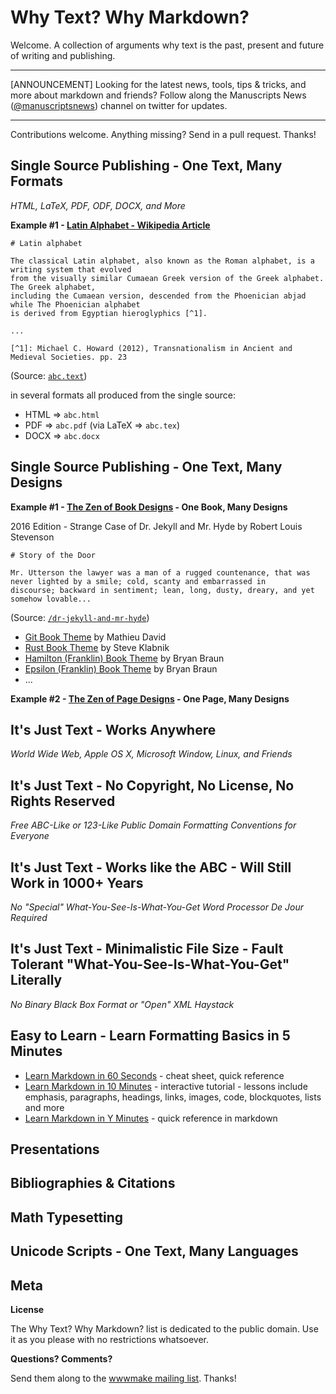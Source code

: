 # Why Text? Why Markdown? 

Welcome. A collection of arguments why text is the past, present and future
of writing and publishing.


---

[ANNOUNCEMENT] Looking for the latest news, tools, tips & tricks, and more
about markdown and friends?
Follow along the Manuscripts News ([@manuscriptsnews](https://twitter.com/manuscriptsnews)) channel on twitter for updates.

---

Contributions welcome. Anything missing? Send in a pull request. Thanks! 


## Single Source Publishing - One Text, Many Formats

_HTML, LaTeX, PDF, ODF, DOCX, and More_

**Example #1 - [Latin Alphabet - Wikipedia Article](https://en.wikipedia.org/wiki/Latin_alphabet)**

    # Latin alphabet
    
    The classical Latin alphabet, also known as the Roman alphabet, is a writing system that evolved
    from the visually similar Cumaean Greek version of the Greek alphabet. The Greek alphabet,
    including the Cumaean version, descended from the Phoenician abjad while The Phoenician alphabet
    is derived from Egyptian hieroglyphics [^1].
    
    ...
    
    [^1]: Michael C. Howard (2012), Transnationalism in Ancient and Medieval Societies. pp. 23

(Source: [`abc.text`](samples/abc.text))

in several formats all produced from the single source:

- HTML => `abc.html`
- PDF  => `abc.pdf` (via LaTeX => `abc.tex`)
- DOCX => `abc.docx`


## Single Source Publishing - One Text, Many Designs

**Example #1 - [The Zen of Book Designs](https://github.com/bookdesigns) - One Book, Many Designs** 

2016 Edition - Strange Case of Dr. Jekyll and Mr. Hyde by Robert Louis Stevenson

    # Story of the Door
    
    Mr. Utterson the lawyer was a man of a rugged countenance, that was never lighted by a smile; cold, scanty and embarrassed in
    discourse; backward in sentiment; lean, long, dusty, dreary, and yet somehow lovable...

(Source: [`/dr-jekyll-and-mr-hyde`](https://github.com/manuscripts/dr-jekyll-and-mr-hyde))

- [Git Book Theme](http://bookdesigns.github.io/book-git) by Mathieu David
- [Rust Book Theme](http://bookdesigns.github.io/book-rust) by Steve Klabnik
- [Hamilton (Franklin) Book Theme](http://bookdesigns.github.io/book-hamilton) by Bryan Braun
- [Epsilon (Franklin) Book Theme](http://bookdesigns.github.io/book-epsilon) by Bryan Braun
- ...

**Example #2 - [The Zen of Page Designs](https://github.com/pagedesigns) - One Page, Many Designs**



## It's Just Text - Works Anywhere 

_World Wide Web, Apple OS X, Microsoft Window, Linux, and Friends_


## It's Just Text - No Copyright, No License, No Rights Reserved

_Free ABC-Like or 123-Like Public Domain Formatting Conventions for Everyone_


## It's Just Text - Works like the ABC - Will Still Work in 1000+ Years 

_No "Special" What-You-See-Is-What-You-Get Word Processor De Jour Required_ 


## It's Just Text - Minimalistic File Size - Fault Tolerant "What-You-See-Is-What-You-Get" Literally 

_No Binary Black Box Format or "Open" XML Haystack_


## Easy to Learn - Learn Formatting Basics in 5 Minutes

- [Learn Markdown in 60 Seconds](http://commonmark.org/help) - cheat sheet, quick reference
- [Learn Markdown in 10 Minutes](http://commonmark.org/help/tutorial) - interactive tutorial - lessons include emphasis, paragraphs, headings, links, images, code, blockquotes, lists and more
- [Learn Markdown in Y Minutes](https://learnxinyminutes.com/docs/markdown) - quick reference in markdown


## Presentations



## Bibliographies & Citations


## Math Typesetting


## Unicode Scripts - One Text, Many Languages





## Meta

**License**

The Why Text? Why Markdown? list is dedicated to the public domain. Use it as you please with no restrictions whatsoever.

**Questions? Comments?**

Send them along to the [wwwmake mailing list](http://groups.google.com/group/wwwmake). Thanks!



